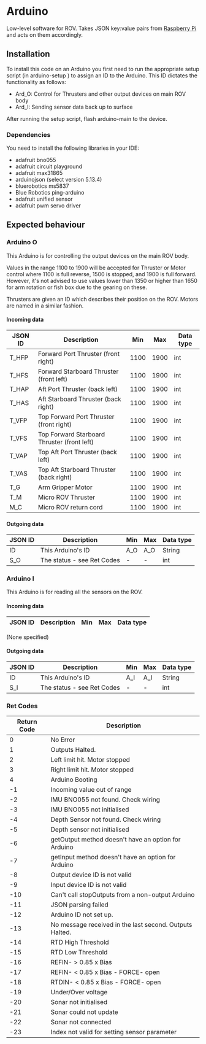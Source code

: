 # Arduino

Low-level software for ROV. Takes JSON key:value pairs from [Raspberry Pi](https://github.com/ncl-ROVers/raspberry-pi) and acts on them accordingly.

## Installation

To install this code on an Arduino you first need to run the appropriate setup script (in arduino-setup ) to assign an ID to the Arduino. This ID dictates the functionality as follows:

* Ard_O: Control for Thrusters and other output devices on main ROV body
* Ard_I: Sending sensor data back up to surface

After running the setup script, flash arduino-main to the device.

### Dependencies

You need to install the following libraries in your IDE: 

- adafruit bno055
- adafruit circuit playground
- adafruit max31865
- arduinojson (select version 5.13.4)
- bluerobotics ms5837
- Blue Robotics ping-arduino
- adafruit unified sensor
- adafruit pwm servo driver

## Expected behaviour

### Arduino O

This Arduino is for controlling the output devices on the main ROV body.

Values in the range 1100 to 1900 will be accepted for Thruster or Motor control where 1100 is full reverse, 1500 is stopped, and 1900 is full forward. However, it's not advised to use values lower than 1350 or higher than 1650 for arm rotation or fish box due to the gearing on these.

Thrusters are given an ID which describes their position on the ROV. Motors are named in a similar fashion.

#### Incoming data

| JSON ID | Description                                 | Min  | Max  | Data type |
|---------|---------------------------------------------|------|------|-----------|
| T_HFP   | Forward Port Thruster (front right)         | 1100 | 1900 | int       |
| T_HFS   | Forward Starboard Thruster (front left)     | 1100 | 1900 | int       |
| T_HAP   | Aft Port Thruster (back left)               | 1100 | 1900 | int       |
| T_HAS   | Aft Starboard Thruster (back right)         | 1100 | 1900 | int       |
| T_VFP   | Top Forward Port Thruster (front right)     | 1100 | 1900 | int       |
| T_VFS   | Top Forward Starboard Thruster (front left) | 1100 | 1900 | int       |
| T_VAP   | Top Aft Port Thruster (back left)           | 1100 | 1900 | int       |
| T_VAS   | Top Aft Starboard Thruster (back right)     | 1100 | 1900 | int       |
| T_G     | Arm Gripper Motor                           | 1100 | 1900 | int       |
| T_M     | Micro ROV Thruster                          | 1100 | 1900 | int       |
| M_C     | Micro ROV return cord                       | 1100 | 1900 | int       |

#### Outgoing data

| JSON ID | Description                | Min | Max | Data type |
|---------|----------------------------|-----|-----|-----------|
| ID      | This Arduino's ID          | A_O | A_O | String    |
| S_O     | The status - see Ret Codes | -   | -   | int       |

### Arduino I

This Arduino is for reading all the sensors on the ROV.

#### Incoming data

| JSON ID | Description                                 | Min  | Max  | Data type |
|---------|---------------------------------------------|------|------|-----------|

(None specified)

#### Outgoing data

| JSON ID | Description                | Min | Max | Data type |
|---------|----------------------------|-----|-----|-----------|
| ID      | This Arduino's ID          | A_I | A_I | String    |
| S_I     | The status - see Ret Codes | -   | -   | int       |

### Ret Codes

| Return Code   | Description                                               |
|---------------|-----------------------------------------------------------|
|    0          | No Error                                                  |
|    1          | Outputs Halted.                                           |
|    2          | Left limit hit. Motor stopped                             |
|    3          | Right limit hit. Motor stopped                            |
|    4          | Arduino Booting                                           |
|   -1          | Incoming value out of range                               |
|   -2          | IMU BNO055 not found. Check wiring                        |
|   -3          | IMU BNO055 not initialised                                |
|   -4          | Depth Sensor not found. Check wiring                      |
|   -5          | Depth sensor not initialised                              |
|   -6          | getOutput method doesn't have an option for Arduino       |
|   -7          | getInput method doesn't have an option for Arduino        |
|   -8          | Output device ID is not valid                             |
|   -9          | Input device ID is not valid                              |
|   -10         | Can't call stopOutputs from a non-output Arduino          |
|   -11         | JSON parsing failed                                       |
|   -12         | Arduino ID not set up.                                    |
|   -13         | No message received in the last second. Outputs Halted.   |
|   -14         | RTD High Threshold                                        |
|   -15         | RTD Low Threshold                                         |
|   -16         | REFIN- > 0.85 x Bias                                      |
|   -17         | REFIN- < 0.85 x Bias - FORCE- open                        |
|   -18         | RTDIN- < 0.85 x Bias - FORCE- open                        |
|   -19         | Under/Over voltage                                        |
|   -20         | Sonar not initialised                                     |
|   -21         | Sonar could not update                                    |
|   -22         | Sonar not connected                                       |
|   -23         | Index not valid for setting sensor parameter              |

